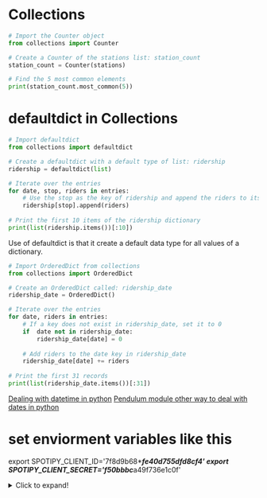# Collections
```python
# Import the Counter object
from collections import Counter

# Create a Counter of the stations list: station_count
station_count = Counter(stations)

# Find the 5 most common elements
print(station_count.most_common(5))


```

# defaultdict in Collections
```python
# Import defaultdict
from collections import defaultdict

# Create a defaultdict with a default type of list: ridership
ridership = defaultdict(list)

# Iterate over the entries
for date, stop, riders in entries:
    # Use the stop as the key of ridership and append the riders to its value
    ridership[stop].append(riders)
    
# Print the first 10 items of the ridership dictionary
print(list(ridership.items())[:10])

```
Use of defaultdict is that it create a default data type for all values of a dictionary.

```python
# Import OrderedDict from collections
from collections import OrderedDict

# Create an OrderedDict called: ridership_date
ridership_date = OrderedDict()

# Iterate over the entries
for date, riders in entries:
    # If a key does not exist in ridership_date, set it to 0
    if  date not in ridership_date:
        ridership_date[date] = 0
        
    # Add riders to the date key in ridership_date
    ridership_date[date] += riders
    
# Print the first 31 records
print(list(ridership_date.items())[:31])
```

[Dealing with datetime in python](./python-datetime.md)
[Pendulum module other way to deal with dates in python](./python-pendulum.md)
# set enviorment variables like this
export SPOTIPY_CLIENT_ID='7f8d9b68**********fe40d755dfd8cf4'
export SPOTIPY_CLIENT_SECRET='f50bbbc*********a49f736e1c0f'

<details>
  <summary>Click to expand!</summary>
  
  ```javascript
    function logSometing(something) {
      console.log(`Logging: ${something}`);
    }
  ```
</details>

